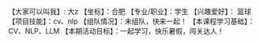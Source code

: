 【大家可以叫我】: 大z
【坐标】：合肥
【专业/职业】：学生
【兴趣爱好】： 篮球
【项目技能】：cv、nlp
【组队情况】：未组队，快来一起！
【本课程学习基础】：CV、NLP、LLM
【本期活动目标】：一起学习，快乐暑假，闯关达人！